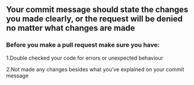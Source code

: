 ## Your commit message should state the changes you made clearly, or the request will be denied no matter what changes are made

### Before you make a pull request make sure you have:

1.Double checked your code for errors or unexpected behaviour

2.Not made any changes besides what you've explained on your commit message
